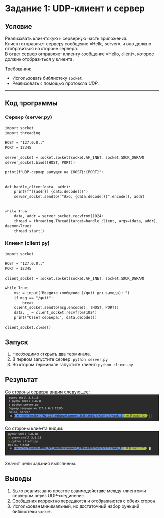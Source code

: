 # Задание 1: UDP-клиент и сервер

## Условие

Реализовать клиентскую и серверную часть приложения.  
Клиент отправляет серверу сообщение «Hello, server», и оно должно отобразиться на стороне сервера.  
В ответ сервер отправляет клиенту сообщение «Hello, client», которое должно отобразиться у клиента.

Требования:

- Использовать библиотеку `socket`.
- Реализовать с помощью протокола _UDP_.

---

## Код программы

### Сервер (server.py)

```
import socket
import threading

HOST = "127.0.0.1"
PORT = 12345

server_socket = socket.socket(socket.AF_INET, socket.SOCK_DGRAM)
server_socket.bind((HOST, PORT))

print(f"UDP-сервер запущен на {HOST}:{PORT}")


def handle_client(data, addr):
    print(f"[{addr}] {data.decode()}")
    server_socket.sendto(f"Эхо: {data.decode()}".encode(), addr)


while True:
    data, addr = server_socket.recvfrom(1024)
    thread = threading.Thread(target=handle_client, args=(data, addr), daemon=True)
    thread.start()
```

### Клиент (client.py)

```
import socket

HOST = "127.0.0.1"
PORT = 12345

client_socket = socket.socket(socket.AF_INET, socket.SOCK_DGRAM)

while True:
    msg = input("Введите сообщение (/quit для выхода): ")
    if msg == "/quit":
        break
    client_socket.sendto(msg.encode(), (HOST, PORT))
    data, _ = client_socket.recvfrom(1024)
    print("Ответ сервера:", data.decode())

client_socket.close()
```

## Запуск

1. Необходимо открыть два терминала.
2. В первом запустите сервер:
   `python server.py`
3. Во втором терминале запустите клиент:
   `python client.py`

## Результат

Cо стороны сервера видим следующее: ![image2](images/image2.png)

Cо стороны клиента видим: ![image1](images/image1.png)

Значит, цели задания выполнены.

## Выводы

1. Было реализовано простое взаимодействие между клиентом и сервером через UDP-соединение.
2. Сообщения корректно передаются и отображаются с обеих сторон.
3. Использован минимальный, но достаточный набор функций библиотеки `socket`.
